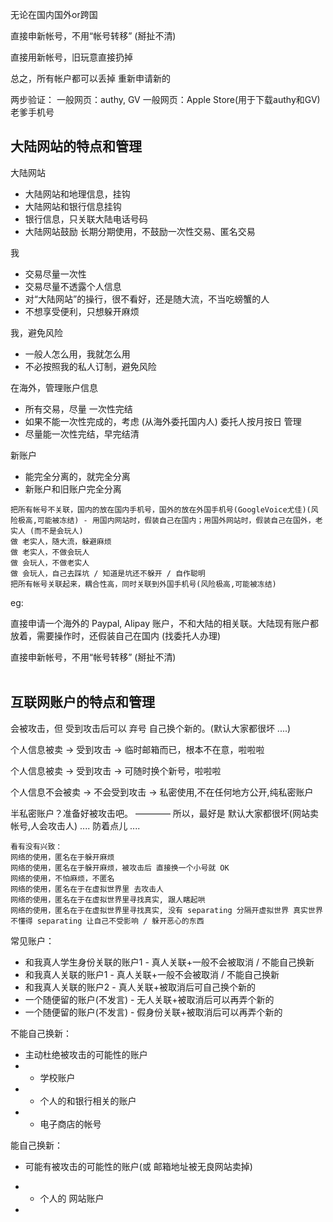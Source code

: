 
无论在国内国外or跨国

直接申新帐号，不用“帐号转移” (掰扯不清)

直接用新帐号，旧玩意直接扔掉

总之，所有帐户都可以丢掉 重新申请新的

两步验证：
一般网页：authy, GV
一般网页：Apple Store(用于下载authy和GV) 老爹手机号

## 大陆网站的特点和管理

大陆网站
- 大陆网站和地理信息，挂钩
- 大陆网站和银行信息挂钩
- 银行信息，只关联大陆电话号码
- 大陆网站鼓励 长期分期使用，不鼓励一次性交易、匿名交易

我
- 交易尽量一次性
- 交易尽量不透露个人信息
- 对“大陆网站”的操行，很不看好，还是随大流，不当吃螃蟹的人
- 不想享受便利，只想躲开麻烦

我，避免风险
- 一般人怎么用，我就怎么用
- 不必按照我的私人订制，避免风险

在海外，管理账户信息
- 所有交易，尽量 一次性完结
- 如果不能一次性完成的，考虑 (从海外委托国内人) 委托人按月按日 管理
- 尽量能一次性完结，早完结清

新账户
- 能完全分离的，就完全分离
- 新账户和旧账户完全分离

```
把所有帐号不关联，国内的放在国内手机号，国外的放在外国手机号(GoogleVoice尤佳)(风险极高,可能被冻结) - 用国内网站时，假装自己在国内；用国外网站时，假装自己在国外，老实人 (而不是会玩人)
做 老实人，随大流，躲避麻烦
做 老实人，不做会玩人
做 会玩人，不做老实人
做 会玩人，自己去踩坑 / 知道是坑还不躲开 / 自作聪明
把所有帐号关联起来，耦合性高，同时关联到外国手机号(风险极高,可能被冻结)
```

eg:

直接申请一个海外的 Paypal, Alipay 账户，不和大陆的相关联。大陆现有账户都放着，需要操作时，还假装自己在国内 (找委托人办理)

直接申新帐号，不用“帐号转移” (掰扯不清)<br><br>

## 互联网账户的特点和管理

会被攻击，但 受到攻击后可以 弃号 自己换个新的。(默认大家都很坏 ....)

个人信息被卖 -> 受到攻击 -> 临时邮箱而已，根本不在意，啦啦啦

个人信息被卖 -> 受到攻击 -> 可随时换个新号，啦啦啦

个人信息不会被卖 -> 不会受到攻击 -> 私密使用,不在任何地方公开,纯私密账户

半私密账户？准备好被攻击吧。 ———— 所以，最好是 默认大家都很坏(网站卖帐号,人会攻击人) .... 防着点儿 ....


```
看有没有兴致：
网络的使用，匿名在于躲开麻烦
网络的使用，匿名在于躲开麻烦，被攻击后 直接换一个小号就 OK
网络的使用，不怕麻烦，不匿名
网络的使用，匿名在于在虚拟世界里 去攻击人
网络的使用，匿名在于在虚拟世界里寻找真实, 跟人瞎起哄
网络的使用，匿名在于在虚拟世界里寻找真实, 没有 separating 分隔开虚拟世界 真实世界
不懂得 separating 让自己不受影响 / 躲开恶心的东西 
```

常见账户：
- 和我真人学生身份关联的账户1 - 真人关联+一般不会被取消 / 不能自己换新
- 和我真人关联的账户1 - 真人关联+一般不会被取消 / 不能自己换新
- 和我真人关联的账户2 - 真人关联+被取消后可自己换个新的
- 一个随便留的账户(不发言) - 无人关联+被取消后可以再弄个新的
- 一个随便留的账户(不发言) - 假身份关联+被取消后可以再弄个新的

不能自己换新：
- 主动杜绝被攻击的可能性的账户
- - 学校账户
- - 个人的和银行相关的账户
- - 电子商店的帐号

能自己换新：
- 可能有被攻击的可能性的账户(或 邮箱地址被无良网站卖掉)
- - 个人的 网站账户


-
